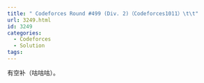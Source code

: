 ```yaml
---
title: " Codeforces Round #499 (Div. 2)（Codeforces1011）\t\t"
url: 3249.html
id: 3249
categories:
  - Codeforces
  - Solution
tags:
---
```


有空补（咕咕咕）。